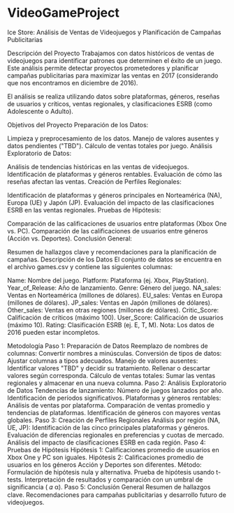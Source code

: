 # VideoGameProject
Ice Store: Análisis de Ventas de Videojuegos y Planificación de Campañas Publicitarias

Descripción del Proyecto
Trabajamos con datos históricos de ventas de videojuegos para identificar patrones que determinen el éxito de un juego. Este análisis permite detectar proyectos prometedores y planificar campañas publicitarias para maximizar las ventas en 2017 (considerando que nos encontramos en diciembre de 2016).

El análisis se realiza utilizando datos sobre plataformas, géneros, reseñas de usuarios y críticos, ventas regionales, y clasificaciones ESRB (como Adolescente o Adulto).

Objetivos del Proyecto
Preparación de los Datos:

Limpieza y preprocesamiento de los datos.
Manejo de valores ausentes y datos pendientes ("TBD").
Cálculo de ventas totales por juego.
Análisis Exploratorio de Datos:

Análisis de tendencias históricas en las ventas de videojuegos.
Identificación de plataformas y géneros rentables.
Evaluación de cómo las reseñas afectan las ventas.
Creación de Perfiles Regionales:

Identificación de plataformas y géneros principales en Norteamérica (NA), Europa (UE) y Japón (JP).
Evaluación del impacto de las clasificaciones ESRB en las ventas regionales.
Pruebas de Hipótesis:

Comparación de las calificaciones de usuarios entre plataformas (Xbox One vs. PC).
Comparación de las calificaciones de usuarios entre géneros (Acción vs. Deportes).
Conclusión General:

Resumen de hallazgos clave y recomendaciones para la planificación de campañas.
Descripción de los Datos
El conjunto de datos se encuentra en el archivo games.csv y contiene las siguientes columnas:

Name: Nombre del juego.
Platform: Plataforma (ej. Xbox, PlayStation).
Year_of_Release: Año de lanzamiento.
Genre: Género del juego.
NA_sales: Ventas en Norteamérica (millones de dólares).
EU_sales: Ventas en Europa (millones de dólares).
JP_sales: Ventas en Japón (millones de dólares).
Other_sales: Ventas en otras regiones (millones de dólares).
Critic_Score: Calificación de críticos (máximo 100).
User_Score: Calificación de usuarios (máximo 10).
Rating: Clasificación ESRB (ej. E, T, M).
Nota: Los datos de 2016 pueden estar incompletos.

Metodología
Paso 1: Preparación de Datos
Reemplazo de nombres de columnas: Convertir nombres a minúsculas.
Conversión de tipos de datos: Ajustar columnas a tipos adecuados.
Manejo de valores ausentes:
Identificar valores "TBD" y decidir su tratamiento.
Rellenar o descartar valores según corresponda.
Cálculo de ventas totales: Sumar las ventas regionales y almacenar en una nueva columna.
Paso 2: Análisis Exploratorio de Datos
Tendencias de lanzamiento:
Número de juegos lanzados por año.
Identificación de períodos significativos.
Plataformas y géneros rentables:
Análisis de ventas por plataforma.
Comparación de ventas promedio y tendencias de plataformas.
Identificación de géneros con mayores ventas globales.
Paso 3: Creación de Perfiles Regionales
Análisis por región (NA, UE, JP):
Identificación de las cinco principales plataformas y géneros.
Evaluación de diferencias regionales en preferencias y cuotas de mercado.
Análisis del impacto de clasificaciones ESRB en cada región.
Paso 4: Pruebas de Hipótesis
Hipótesis 1:
Calificaciones promedio de usuarios en Xbox One y PC son iguales.
Hipótesis 2:
Calificaciones promedio de usuarios en los géneros Acción y Deportes son diferentes.
Método:
Formulación de hipótesis nula y alternativa.
Prueba de hipótesis usando t-tests.
Interpretación de resultados y comparación con un umbral de significancia (
𝛼
α).
Paso 5: Conclusión General
Resumen de hallazgos clave.
Recomendaciones para campañas publicitarias y desarrollo futuro de videojuegos.
